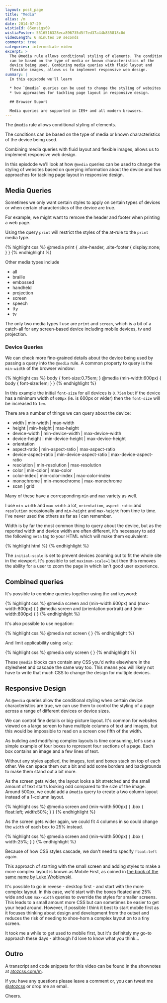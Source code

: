 ```yaml
---
layout: post_page
title: "Media"
alias: /m
date: 2014-07-29
wistiaId: 85ensigs69
wistiaPoster: 5516516328eca896735d5f7ed37a44b835818c0d
videoLength: 6 minutes 59 seconds
comments: true
categories: intermediate video
excerpt: >
  The @media rule allows conditional styling of elements. The conditions
  can be based on the type of media or known characteristics of the
  device being used. Combining media queries with fluid layout and
  flexible images, allows us to implement responsive web design.
summary: |
  In this episdode we'll learn 

  * how `@media` queries can be used to change the styling of websites based on querying information about the device and 
  * two approaches for tackling page layout in responsive design.

  ## Browser Suport

  Media queries are supported in IE9+ and all modern browsers.
---
```


The `@media` rule allows conditional styling of elements.

The conditions can be based on the type of media or known
characteristics of the device being used.

Combining media queries with fluid layout and flexible images, allows us
to implement responsive web design.

In this episdode we'll look at how `@media` queries can be used to
change the styling of websites based on querying information about the
device and two approaches for tackling page layout in responsive
design.

## Media Queries

Sometimes we only want certain styles to apply on certain types of
devices or when certain characteristics of the device are true. 

For example, we might want to remove the header and footer when printing
a web page.

Using the query `print` will restrict the styles of the at-rule to
the `print` media type.

{% highlight css %}
@media print {
	.site-header, .site-footer { display:none; }
}
{% endhighlight %}

Other media types include 

* all
* braille
* embossed
* handheld
* projection
* screen
* speech
* tty
* tv

The only two media types I use are `print` and `screen`, which is
a bit of a catch-all for any screen-based device including mobile
devices, tv and projection.

### Device Queries

We can check more fine-grained details about the device being used by
passing a query into the `@media` rule. A common property to query is
the `min-width` of the browser window:

{% highlight css %}
body {
	font-size:0.75em;
}
@media (min-width:600px) {
	body {
		font-size:1em;
	}
}
{% endhighlight %}

In this example the initial `font-size` for all devices is `0.75em` but if
the device has a minimum width of `600px` (ie. is 600px or wider) then the
`font-size` will be increased to `1em`. 

There are a number of things we can query about the device:

* width | min-width | max-width
* height | min-height | max-height
* device-width | min-device-width | max-device-width
* device-height | min-device-height | max-device-height
* orientation
* aspect-ratio | min-aspect-ratio | max-aspect-ratio
* device-aspect-ratio | min-device-aspect-ratio | max-device-aspect-ratio
* resolution | min-resolution | max-resolution
* color | min-color | max-color
* color-index | min-color-index | max-color-index
* monochrome | min-monochrome | max-monochrome
* scan | grid

Many of these have a corresponding `min` and `max` variety as well.

I use `min-width` and `max-width` a lot, `orientation`, `aspect-ratio`
and `resolution` occasionally and `min-height` and `max-height` from
time to time. I've never used the others as far as I can remember.

Width is by far the most common thing to query about the device, but as
the reported width and device width are often different, it's necessary
to add the following `meta` tag to your HTML which will make them
equivalent:

{% highlight html %}
<meta name="viewport" content="width=device-width, initial-scale=1">
{% endhighlight %}

The `initial-scale` is set to prevent devices zooming out to fit the
whole site in the viewport. It's possible to set `maximum-scale=1` but
then this removes the ability for a user to zoom the page in which isn't
good user experience.

## Combined queries

It's possible to combine queries together using the `and` keyword:

{% highlight css %}
@media screen and (min-width:600px) and (max-width:800px) { }
@media screen and (orientation:portrait) and (min-width:800px) { }
{% endhighlight %}

It's also possible to use negation:

{% highlight css %}
@media not screen { }
{% endhighlight %}

And limit applicability using `only`:

{% highlight css %}
@media only screen { }
{% endhighlight %}

These `@media` blocks can contain any CSS you'd write elsewhere in the
stylesheet and cascade the same way too. This means you will likely not
have to write that much CSS to change the design for multiple devices.

## Responsive Design

As `@media` queries allow the conditional styling when certain device
characteristics are true, we can use them to control the styling of
a page across a range of different devices or device sizes.

We can control fine details or big-picture layout. It's common for
websites viewed on a large screen to have multiple columns of text and
images, but this would be impossible to read on a screen one fifth of
the width.

As building and modifying complex layouts is time consuming, let's use
a simple example of four boxes to represent four sections of a page.
Each box contains an image and a few lines of text.

Without any styles applied, the images, text and boxes stack on top of
each other. We can space them out a bit and add some borders and
backgrounds to make them stand out a bit more.

As the screen gets wider, the layout looks a bit stretched and the small
amount of text starts looking odd compared to the size of the image.
Around 500px, we could add a `@media` query to create a two column
layout instead of a 1-column layout.

{% highlight css %}
@media screen and (min-width:500px) {
	.box { 
		float:left;
		width:50%; 
	}
}
{% endhighlight %}

As the screen gets wider again, we could fit 4 columns in so could
change the `width` of each box to 25% instead.

{% highlight css %}
@media screen and (min-width:500px) {
	.box { 
		width:25%; 
	}
}
{% endhighlight %}

Because of how CSS styles cascade, we don't need to specify `float:left`
again.

This approach of starting with the small screen and adding styles to
make a more complex layout is known as Mobile First, as coined in [the
book of the same name by Luke
Wroblewski](http://www.abookapart.com/products/mobile-first).

It's possible to go in revese - desktop first - and start with the more
complex layout. In this case, we'd start with the boxes floated and 25%
wide and use `max-width` queries to override the styles for smaller
screens. This leads to a small amount more CSS but can sometimes be
easier to get your head around. However, if possible I think it best to
start mobile first as it focuses thinking about design and development
from the outset and reduces the risk of needing to shoe-horn a complex
layout on to a tiny screen.

It took me a while to get used to mobile first, but it's definitely my
go-to approach these days - although I'd love to know what you think...

## Outro

A transcript and code snippets for this video can be found in the
shownotes at [atozcss.com/m](http://www.atozcss.com/m).

If you have any questions please leave a comment or, you can tweet me
[@atozcss](http://www.twitter.com/atozcss) or drop me an
email.

Cheers.
